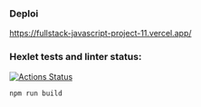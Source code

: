 ### Deploi
https://fullstack-javascript-project-11.vercel.app/

### Hexlet tests and linter status:
[![Actions Status](https://github.com/chebok/fullstack-javascript-project-11/workflows/hexlet-check/badge.svg)](https://github.com/chebok/fullstack-javascript-project-11/actions)

```
npm run build
```